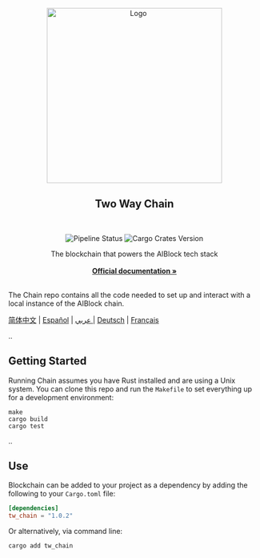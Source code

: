 <div id="top"></div>

<!-- PROJECT LOGO -->
<br />

<div align="center">
  <a>
    <img src="https://github.com/AIBlockOfficial/Chain/blob/develop/assets/hero.jpg" alt="Logo" style="width: 350px">
  </a>

  <h2 align="center">Two Way Chain</h2> <div style="height:30px"></div>

  <div>
  <img src="https://img.shields.io/github/actions/workflow/status/AIBlockOfficial/Chain/.github/workflows/rust.yml?branch=main" alt="Pipeline Status" style="display:inline-block"/>
  <img src="https://img.shields.io/crates/v/tw_chain" alt="Cargo Crates Version" style="display:inline-block" />
  </div>

  <p align="center">
    The blockchain that powers the AIBlock tech stack
    <br />
    <br />
    <a href="https://a-block.io"><strong>Official documentation »</strong></a>
    <br />
    <br />
  </p>
</div>

The Chain repo contains all the code needed to set up and interact with a local instance of the AIBlock chain.

[简体中文](https://github.com/AIBlockOfficial/Chain/blob/develop/readmes/README.zhs.md) | [Español](https://github.com/AIBlockOfficial/Chain/blob/develop/readmes/README.es.md) | [عربي ](https://github.com/AIBlockOfficial/Chain/blob/develop/readmes/README.ar.md)| [Deutsch](https://github.com/AIBlockOfficial/Chain/blob/develop/readmes/README.de.md) | [Français](https://github.com/AIBlockOfficial/Chain/blob/develop/readmes/README.fr.md)

..

## Getting Started

Running Chain assumes you have Rust installed and are using a Unix system. You can clone this repo and run the `Makefile` to set everything up for a development environment:

```
make
cargo build
cargo test
```

..

## Use

Blockchain can be added to your project as a dependency by adding the following to your `Cargo.toml` file:

```toml
[dependencies]
tw_chain = "1.0.2"
```

Or alternatively, via command line:

```
cargo add tw_chain
```


